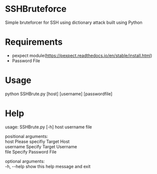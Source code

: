 # SSHBruteforce  
Simple bruteforcer for SSH using dictionary attack built using Python  

# Requirements  
- pexpect module(https://pexpect.readthedocs.io/en/stable/install.html)
- Password File  

# Usage  
python SSHBrute.py [host] [username] [passwordfile]

# Help  
usage: SSHBrute.py [-h] host username file

positional arguments:  
  host        Please specifiy Target Host  
  username    Specify Target Username  
  file        Specify Password File  

optional arguments:  
  -h, --help  show this help message and exit  


